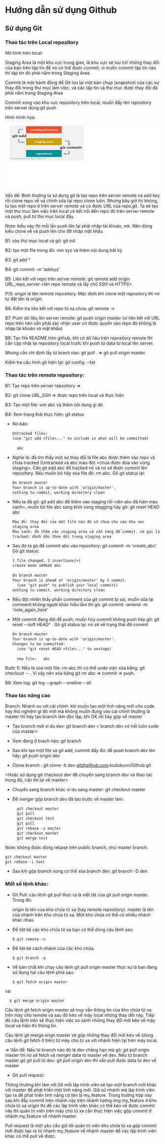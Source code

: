 # Hướng dẫn sử dụng Github

## Sử dụng Git

### Thao tác trên Local repository

Mô hình trên local:

Staging Area là một khu vực trung gian, là khu vực sẽ lưu trữ những thay đổi của bạn trên tập tin để nó có thể được commit, vì muốn commit tập tin nào thì tập tin đó phải nằm trong Staging Area.

Commit là một hành động để Git lưu lại một bản chụp (snapshot) của các sự thay đổi trong thư mục làm việc, và các tập tin và thư mục được thay đổi đã phải nằm trong Staging Area

Commit xong vào khu vực repository trên local, muốn đấy lên repository trên server dùng:git push

Hình minh họa:

![](/image/1.jpg)

Vấn đề: Bình thường ta sử dụng git là tạo repo trên server remote và add key rồi clone repo về và chỉnh sửa tại repo clone luôn. Nhưng bây giờ thì không, ta tạo một repo ở trên server remote và có được URL của repo.git. Ta sẽ tạo một thư mục làm việc trên local có kết nối đến repo đó trên server remote và push, pull từ thư mục local đấy.

Note: kiểu này thì mỗi lần push lên lại phải nhập tài khoản, mk. Nên dùng kiểu clone về và push lên cho đỡ nhâp mật khẩu

B1: vào thư mục local và gõ: git init

B2: tạo một file trong đó: vim xyz và thêm nội dung bất kỳ

B3: git add * 

B4: git commit -m 'addxyz'

B5: Liên kết với repo trên server remote: git remote add origin URL_repo_server <lên repo remote và lấy chỗ SSH và HTTPS>

P/S: origin là tên remote repository. Mặc định khi clone một repository thì nó tự đặt tên là origin.

B6: Kiểm tra liên kết với repo từ xa chưa: git remote -v

B7: Push dữ liệu lên server remote: git push origin master (vì liên kết với URL repo trên nên cần phải xác nhận user có được quyền vào repo đó không là nhập tài khoản và mật khẩu)

B8: Tạo file README trên github, khi có dữ liệu trên repository remote thì cần cập nhật lại repository local trước khi push từ data từ local lên server.

Nhưng cần chỉ định lấy từ brach nào: git pull <remote> <branch>. => git pull origin master.
  
Kiểm tra cấu hình git hiện tại: git config --list

### Thao tác trên remote repository: 

B1: Tạo repo trên server repository =>

B2: git clone URL_SSH => được repo trên local và thực hiện

B3: Tạo một file: vim abc và thêm nôi dung gì đó

B4: Xem trạng thái thực hiện: git status

* Nó báo:

      Untracked files:
      (use "git add <file>..." to include in what will be committed)
    
        abc
        
* Nghĩa là: đã tìm thấy một sự thay đổi là file abc được thêm vào repo và chưa tracked (Untracked và abc màu đỏ) <chưa được đưa vào vùng staging>. Cần git add abc để tracked nó và nó sẽ được commit lên repository. Nếu muốn bỏ hãy xóa file đó: rm abc. Gõ git status lại:

      On branch master
      Your branch is up-to-date with 'origin/master'.
      nothing to commit, working directory clean


* Nếu ta đã gõ: git add abc để thêm vào staging rồi <tên abc đã hiện màu xanh>, muốn bỏ file abc sang khỏi vùng stagging hãy gõ: git reset HEAD abc

      Màu đỏ: thay đổi của một file nào đó và chưa cho vào khu vực staging area
      Màu xanh: đã thêm vào staging area và sẵn sàng để commit. nó gọi là tracked: đánh dấu theo dõi trong staging area
    
* Sau đó ta gõ để commit abc vào repository: git commit -m 'create_abc'. Gõ git status:

      1 file changed, 2 insertions(+)
      create mode 100644 abc

      On branch master
      Your branch is ahead of 'origin/master' by 1 commit.
        (use "git push" to publish your local commits)
      nothing to commit, working directory clean
      
 * Nếu đột nhiên thấy phần comment của git commit bị sai, muốn sửa lại comment không người khác hiểu lầm thì gõ: git commit -amend -m 'note_again_here'
      
* Một commit đang đợi để push, muốn hủy commit không push hãy gõ: git reset --soft HEAD^ . Gõ git status lại: nó sẽ về trạng thái để commit
 
      On branch master
      Your branch is up-to-date with 'origin/master'.
      Changes to be committed:
        (use "git reset HEAD <file>..." to unstage)

        new file:   abc


Bước 5: Nếu là xóa một file: rm abc thì có thể undo việc xóa bằng: git checkout -- <file>. Vì vậy nên xóa bằng git rm abc => commit => push.

B6: Xem log: git log --graph --oneline --all

### Thao tác nâng cao

Branch: Nhánh so với cái chính: khi muốn tạo một tính năng mới cho code hay thử nghiệm gì đó mới mà không muốn đụng vào cái chính thường là master thì hãy tạo branch làm độc lập, khi OK rồi hãy gộp về master 

* Tạo branch mới ví dụ dev: git branch dev < branch dev có hết luôn code của master>

* Xem đang ở brach nào: git branch

* Sau khi tạo một file và git add, commit đầy đủ: để push branch dev lên hãy: git push origin dev

* Clone branch : git clone -b dev git@github.com:kudokunn/Github.git 

<Hoặc sử dụng git checkout dev để chuyển sang branch dev và thao tác trong đó, cần thì lại về master>

* Chuyển sang branch khác ví dụ sang master: git checkout master

* Để merger gộp branch dev đã tạo trước về master làm:
  
        git checkout master
        git pull
        git checkout test
        git pull
        git rebase -i master
        git checkout master
        git merge test

Note: không được dùng rebase trên public branch, như master branch.

    git checkout master
    git rebase -i test
    
* Sau khi gộp branch xong có thể xóa branch dev: git branch -D dev

### Mốt số lệnh khác:

* Git Pull: câu lệnh git pull thực ra là viết tắt của git pull origin master. Trong đó:

    origin là tên của kho chứa từ xa (hay remote repository).
    master là tên của nhánh trên kho chứa từ xa. Một kho chứa có thể có nhiều nhánh khác nhau.
    
* Để liệt kê các kho chứa từ xa bạn có thể dùng câu lệnh sau:

      $ git remote -v

* Để liệt kê cách nhánh của các kho chứa:

      $ git branch -a

* Về bản chất khi chạy câu lệnh git pull origin master thực sự là bạn đang sử dụng hai câu lệnh phía sau:

      $ git fetch origin master

và:

      $ git merge origin master

Câu lệnh git fetch origin master sẽ truy vấn thông tin của kho chứa từ xa trên máy chủ remote và sau đó kéo về máy local những thay đổi này. Tiếp đó câu lệnh trên sẽ thực hiện việc so sánh những thay đổi mới kéo về máy local và hiển thị thông tin.

Câu lệnh git merge orign master sẽ gộp những thay đổi mới kéo về (dùng câu lệnh git fetch ở trên) từ máy chủ từ xa với nhánh hiện tại trên máy local.

=> Vấn đề: Nếu từ branch nào đó là dev chằng hạn mà gõ: git pull origin master thì nó sẽ fetch và merger data từ master về dev.
            Nếu từ branch master gõ git pull từ dev: git pull origin dev thì vẫn pull được data từ dev về master 

* Git pull request:

Thông thường khi làm với Git mỗi lập trình viên sẽ tạo một branch mới khác với master để phát triển một tính năng mới. Giả sử nhánh mà lập trình viên tạo ra để phát triển tính năng có tên là my_feature. Trong trường hợp này sau khi đẩy commit trên nhánh này trên nhánh tương ứng my_feature ở kho chứa từ xa origin thì để các lập trình viên khác có thể kéo về được commit này thì quản trị viên trên máy chủ từ xa cần thực hiện việc gộp commit ở nhánh my_feature về nhánh master.

Pull request là một yêu cầu gửi tới quản trị viên kho chứa từ xa gộp commit mới được tạo ra từ nhanh my_feature về nhánh master để các lập trình viên khác có thể pull về được.
